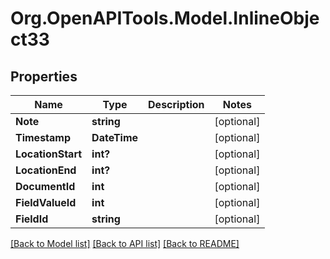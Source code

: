 
# Org.OpenAPITools.Model.InlineObject33

## Properties

Name | Type | Description | Notes
------------ | ------------- | ------------- | -------------
**Note** | **string** |  | [optional] 
**Timestamp** | **DateTime** |  | [optional] 
**LocationStart** | **int?** |  | [optional] 
**LocationEnd** | **int?** |  | [optional] 
**DocumentId** | **int** |  | [optional] 
**FieldValueId** | **int** |  | [optional] 
**FieldId** | **string** |  | [optional] 

[[Back to Model list]](../README.md#documentation-for-models)
[[Back to API list]](../README.md#documentation-for-api-endpoints)
[[Back to README]](../README.md)

